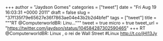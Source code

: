 
+++
author = "Jaydson Gomes"
categories = ["tweet"]
date = "Fri Aug 19 16:03:31 +0000 2011"
draft = false
slug = "37f135f79e65627e36f7863ae04e43b2b2d4bfef"
tags = ["tweet"]
title = """RT @ComputerworldBR: Linu..."""
tweet = true
micro = true
tweet_url = "https://twitter.com/jaydson/status/104584287302590465"
+++
RT @ComputerworldBR: Linux , o rei de Wall Street #Linux http://t.co/jHl13Jy
